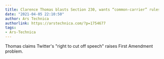```yaml
---
title: Clarence Thomas blasts Section 230, wants “common-carrier” rules on Twitter
date: "2021-04-05 22:10:50"
author: Ars Technica
authorlink: https://arstechnica.com/?p=1754677
tags:
- Ars-Technica
---
```

Thomas claims Twitter's "right to cut off speech" raises First Amendment problem.